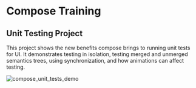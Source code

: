 # Compose Training
 
## Unit Testing Project

This project shows the new benefits compose brings to running unit tests for UI. 
It demonstrates testing in isolation, testing merged and unmerged semantics trees, using synchronization, and how animations can affect testing. 

![compose_unit_tests_demo](https://github.com/Technic-M01/Compose-Training/assets/95596263/9cdd1608-4178-41e9-b409-01d2e0d8739f)
